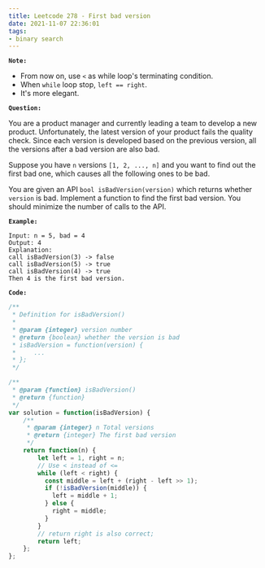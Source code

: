 ```yaml
---
title: Leetcode 278 - First bad version
date: 2021-11-07 22:36:01
tags:
- binary search
---
```

**`Note:`**
- From now on, use `<` as while loop's terminating condition.
- When `while` loop stop, `left == right`.
- It's more elegant.

**`Question:`**

You are a product manager and currently leading a team to develop a new product. Unfortunately, the latest version of your product fails the quality check. Since each version is developed based on the previous version, all the versions after a bad version are also bad.

Suppose you have `n` versions `[1, 2, ..., n]` and you want to find out the first bad one, which causes all the following ones to be bad.

You are given an API `bool isBadVersion(version)` which returns whether `version` is bad. Implement a function to find the first bad version. You should minimize the number of calls to the API.

**`Example:`**
```
Input: n = 5, bad = 4
Output: 4
Explanation:
call isBadVersion(3) -> false
call isBadVersion(5) -> true
call isBadVersion(4) -> true
Then 4 is the first bad version.
```

**`Code:`**
```javascript
/**
 * Definition for isBadVersion()
 * 
 * @param {integer} version number
 * @return {boolean} whether the version is bad
 * isBadVersion = function(version) {
 *     ...
 * };
 */

/**
 * @param {function} isBadVersion()
 * @return {function}
 */
var solution = function(isBadVersion) {
    /**
     * @param {integer} n Total versions
     * @return {integer} The first bad version
     */
    return function(n) {
        let left = 1, right = n;
        // Use < instead of <=
        while (left < right) {
          const middle = left + (right - left >> 1);
          if (!isBadVersion(middle)) {
            left = middle + 1;
          } else {
            right = middle;
          }
        }
        // return right is also correct;
        return left;
    };
};
```